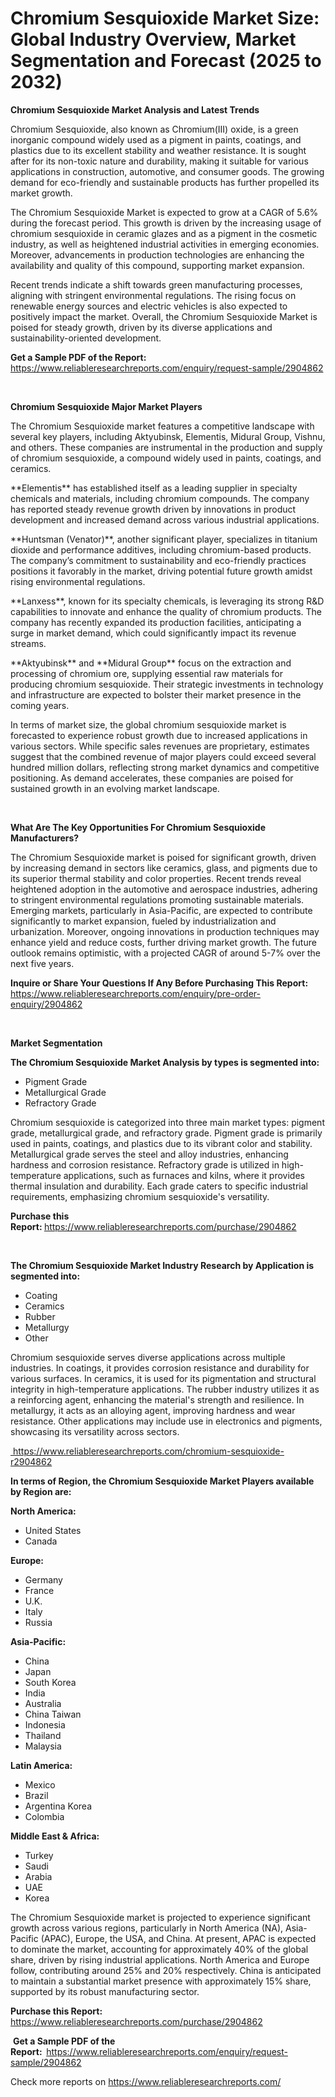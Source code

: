<p><h1>Chromium Sesquioxide Market Size: Global Industry Overview, Market Segmentation and Forecast (2025 to 2032)</h1></p><p><strong>Chromium Sesquioxide Market Analysis and Latest Trends</strong></p>
<p><p>Chromium Sesquioxide, also known as Chromium(III) oxide, is a green inorganic compound widely used as a pigment in paints, coatings, and plastics due to its excellent stability and weather resistance. It is sought after for its non-toxic nature and durability, making it suitable for various applications in construction, automotive, and consumer goods. The growing demand for eco-friendly and sustainable products has further propelled its market growth.</p><p>The Chromium Sesquioxide Market is expected to grow at a CAGR of 5.6% during the forecast period. This growth is driven by the increasing usage of chromium sesquioxide in ceramic glazes and as a pigment in the cosmetic industry, as well as heightened industrial activities in emerging economies. Moreover, advancements in production technologies are enhancing the availability and quality of this compound, supporting market expansion.</p><p>Recent trends indicate a shift towards green manufacturing processes, aligning with stringent environmental regulations. The rising focus on renewable energy sources and electric vehicles is also expected to positively impact the market. Overall, the Chromium Sesquioxide Market is poised for steady growth, driven by its diverse applications and sustainability-oriented development.</p></p>
<p><strong>Get a Sample PDF of the Report:&nbsp;</strong> <a href="https://www.reliableresearchreports.com/enquiry/request-sample/2904862?utm_campaign=3358&utm_medium=2&utm_source=Github&utm_content=ia&utm_term=12032025&utm_id=chromium-sesquioxide">https://www.reliableresearchreports.com/enquiry/request-sample/2904862</a></p>
<p>&nbsp;</p>
<p><strong>Chromium Sesquioxide Major Market Players</strong></p>
<p><p>The Chromium Sesquioxide market features a competitive landscape with several key players, including Aktyubinsk, Elementis, Midural Group, Vishnu, and others. These companies are instrumental in the production and supply of chromium sesquioxide, a compound widely used in paints, coatings, and ceramics.</p><p>**Elementis** has established itself as a leading supplier in specialty chemicals and materials, including chromium compounds. The company has reported steady revenue growth driven by innovations in product development and increased demand across various industrial applications. </p><p>**Huntsman (Venator)**, another significant player, specializes in titanium dioxide and performance additives, including chromium-based products. The company’s commitment to sustainability and eco-friendly practices positions it favorably in the market, driving potential future growth amidst rising environmental regulations.</p><p>**Lanxess**, known for its specialty chemicals, is leveraging its strong R&D capabilities to innovate and enhance the quality of chromium products. The company has recently expanded its production facilities, anticipating a surge in market demand, which could significantly impact its revenue streams.</p><p>**Aktyubinsk** and **Midural Group** focus on the extraction and processing of chromium ore, supplying essential raw materials for producing chromium sesquioxide. Their strategic investments in technology and infrastructure are expected to bolster their market presence in the coming years.</p><p>In terms of market size, the global chromium sesquioxide market is forecasted to experience robust growth due to increased applications in various sectors. While specific sales revenues are proprietary, estimates suggest that the combined revenue of major players could exceed several hundred million dollars, reflecting strong market dynamics and competitive positioning. As demand accelerates, these companies are poised for sustained growth in an evolving market landscape.</p></p>
<p>&nbsp;</p>
<p><strong>What Are The Key Opportunities For Chromium Sesquioxide Manufacturers?</strong></p>
<p><p>The Chromium Sesquioxide market is poised for significant growth, driven by increasing demand in sectors like ceramics, glass, and pigments due to its superior thermal stability and color properties. Recent trends reveal heightened adoption in the automotive and aerospace industries, adhering to stringent environmental regulations promoting sustainable materials. Emerging markets, particularly in Asia-Pacific, are expected to contribute significantly to market expansion, fueled by industrialization and urbanization. Moreover, ongoing innovations in production techniques may enhance yield and reduce costs, further driving market growth. The future outlook remains optimistic, with a projected CAGR of around 5-7% over the next five years.</p></p>
<p><strong>Inquire or Share Your Questions If Any Before Purchasing This Report:</strong> <a href="https://www.reliableresearchreports.com/enquiry/pre-order-enquiry/2904862?utm_campaign=3358&utm_medium=2&utm_source=Github&utm_content=ia&utm_term=12032025&utm_id=chromium-sesquioxide">https://www.reliableresearchreports.com/enquiry/pre-order-enquiry/2904862</a></p>
<p>&nbsp;</p>
<p><strong>Market Segmentation</strong></p>
<p><strong>The Chromium Sesquioxide Market Analysis by types is segmented into:</strong></p>
<p><ul><li>Pigment Grade</li><li>Metallurgical Grade</li><li>Refractory Grade</li></ul></p>
<p><p>Chromium sesquioxide is categorized into three main market types: pigment grade, metallurgical grade, and refractory grade. Pigment grade is primarily used in paints, coatings, and plastics due to its vibrant color and stability. Metallurgical grade serves the steel and alloy industries, enhancing hardness and corrosion resistance. Refractory grade is utilized in high-temperature applications, such as furnaces and kilns, where it provides thermal insulation and durability. Each grade caters to specific industrial requirements, emphasizing chromium sesquioxide's versatility.</p></p>
<p><strong>Purchase this Report:&nbsp;</strong><a href="https://www.reliableresearchreports.com/purchase/2904862?utm_campaign=3358&utm_medium=2&utm_source=Github&utm_content=ia&utm_term=12032025&utm_id=chromium-sesquioxide">https://www.reliableresearchreports.com/purchase/2904862</a></p>
<p>&nbsp;</p>
<p><strong>The Chromium Sesquioxide Market Industry Research by Application is segmented into:</strong></p>
<p><ul><li>Coating</li><li>Ceramics</li><li>Rubber</li><li>Metallurgy</li><li>Other</li></ul></p>
<p><p>Chromium sesquioxide serves diverse applications across multiple industries. In coatings, it provides corrosion resistance and durability for various surfaces. In ceramics, it is used for its pigmentation and structural integrity in high-temperature applications. The rubber industry utilizes it as a reinforcing agent, enhancing the material's strength and resilience. In metallurgy, it acts as an alloying agent, improving hardness and wear resistance. Other applications may include use in electronics and pigments, showcasing its versatility across sectors.</p></p>
<p><a href="https://www.reliableresearchreports.com/chromium-sesquioxide-r2904862?utm_campaign=3358&utm_medium=2&utm_source=Github&utm_content=ia&utm_term=12032025&utm_id=chromium-sesquioxide">&nbsp;https://www.reliableresearchreports.com/chromium-sesquioxide-r2904862</a></p>
<p><strong>In terms of Region, the Chromium Sesquioxide Market Players available by Region are:</strong></p>
<p>
    <p> <strong> North America: </strong>
        <ul>
            <li>United States</li>
            <li>Canada</li>
        </ul>
        </p> 
    <p> <strong> Europe: </strong>
        <ul>
            <li>Germany</li>
            <li>France</li>
            <li>U.K.</li>
            <li>Italy</li>
            <li>Russia</li>
        </ul>
        </p> 
    <p> <strong> Asia-Pacific: </strong>
        <ul>
            <li>China</li>
            <li>Japan</li>
            <li>South Korea</li>
            <li>India</li>
            <li>Australia</li>
            <li>China Taiwan</li>
            <li>Indonesia</li>
            <li>Thailand</li>
            <li>Malaysia</li>
        </ul>
        </p> 
    <p> <strong> Latin America: </strong>
        <ul>
            <li>Mexico</li>
            <li>Brazil</li>
            <li>Argentina Korea</li>
            <li>Colombia</li>
        </ul>
        </p> 
    <p> <strong> Middle East & Africa: </strong>
        <ul>
            <li>Turkey</li>
            <li>Saudi</li>
            <li>Arabia</li>
            <li>UAE</li>
            <li>Korea</li>
        </ul>
    </p>
    </p>
<p><p>The Chromium Sesquioxide market is projected to experience significant growth across various regions, particularly in North America (NA), Asia-Pacific (APAC), Europe, the USA, and China. At present, APAC is expected to dominate the market, accounting for approximately 40% of the global share, driven by rising industrial applications. North America and Europe follow, contributing around 25% and 20% respectively. China is anticipated to maintain a substantial market presence with approximately 15% share, supported by its robust manufacturing sector.</p></p>
<p><strong>Purchase this Report: </strong><a href="https://www.reliableresearchreports.com/purchase/2904862?utm_campaign=3358&utm_medium=2&utm_source=Github&utm_content=ia&utm_term=12032025&utm_id=chromium-sesquioxide">https://www.reliableresearchreports.com/purchase/2904862</a></p>
<p>&nbsp;<strong>Get a Sample PDF of the Report:&nbsp;&nbsp;</strong><a href="https://www.reliableresearchreports.com/enquiry/request-sample/2904862?utm_campaign=3358&utm_medium=2&utm_source=Github&utm_content=ia&utm_term=12032025&utm_id=chromium-sesquioxide">https://www.reliableresearchreports.com/enquiry/request-sample/2904862</a></p>
<p><strong></strong></p>
<p>Check more reports on <a href="https://www.reliableresearchreports.com/?utm_campaign=3358&utm_medium=2&utm_source=Github&utm_content=ia&utm_term=12032025&utm_id=chromium-sesquioxide">https://www.reliableresearchreports.com/</a></p>